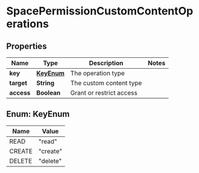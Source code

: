 # SpacePermissionCustomContentOperations

## Properties
Name | Type | Description | Notes
------------ | ------------- | ------------- | -------------
**key** | [**KeyEnum**](#KeyEnum) | The operation type | 
**target** | **String** | The custom content type | 
**access** | **Boolean** | Grant or restrict access | 

<a name="KeyEnum"></a>
## Enum: KeyEnum
Name | Value
---- | -----
READ | &quot;read&quot;
CREATE | &quot;create&quot;
DELETE | &quot;delete&quot;
